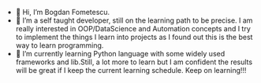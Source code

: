 - 👋 Hi, I’m Bogdan Fometescu.
- 👀 I’m  a self taught developer, still on the learning path to be precise. I am really interested in OOP/DataScience and Automation concepts and I try to implement the things I learn into projects as I found out this is the best way to learn programming.
- 🌱 I’m currently learning Python language with some widely used frameworks and lib.Still, a lot more to learn but I am confident the results will be great if I keep the current learning schedule.
Keep on learning!!!




